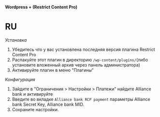 
**Wordpress + (Restrict Content Pro)**

# RU

*Установка*

1. Убедитесь что у вас установлена последняя версия плагина Restrict Content Pro
2. Распакуйте этот плагин в директорию `/wp-content/plugins/`(либо установите вложенный архив через панель администратора)
3. Активируйте плагин в меню "Плагины"

*Конфигурация*

1. Зайдите в "Ограничения > Настройки > Платежи" найдите Alliance bank и активируйте
2. Введите во вкладке ```Alliance bank RCP payment``` параметры Alliance bank Secret Key, Alliance bank MID.
3. Сохраните настройки.
